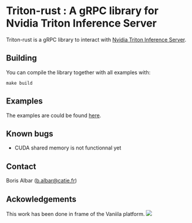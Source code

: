 # Triton-rust : A gRPC library for Nvidia Triton Inference Server

Triton-rust is a gRPC library to interact with [Nvidia Triton Inference Server](https://developer.nvidia.com/nvidia-triton-inference-server).

## Building

You can compile the library together with all examples with:

```
make build
```

## Examples

The examples are could be found [here](examples/README.md).

## Known bugs

- CUDA shared memory is not functionnal yet

## Contact

Boris Albar (b.albar@catie.fr)

## Ackowledgements

 This work has been done in frame of the Vaniila platform.
[<img src="https://www.vaniila.ai/wp-content/uploads/2020/02/Vaniila_bleu_horizontal.png">](http://vaniila.ai/)